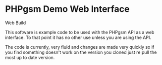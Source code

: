 # PHPgsm Demo Web Interface
Web Build
<p>This software is example code to be used with the PHPgsm API as a web interface. To that point it has no other use unless you are using the API.</p>
<p>The code is currently, very fluid and changes are made very quickly so if you find something doesn't work on the version you cloned just re pull the most up to date version.</p>
